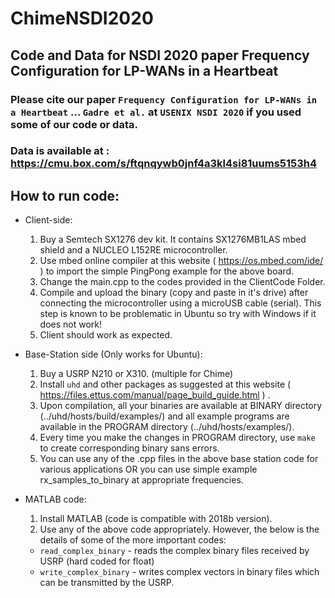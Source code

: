 # ChimeNSDI2020
## Code and Data for NSDI 2020 paper Frequency Configuration for LP-WANs in a Heartbeat

### Please cite our paper `Frequency Configuration for LP-WANs in a Heartbeat` ... `Gadre et al.` at `USENIX NSDI 2020` if you used some of our code or data.

### Data is available at : https://cmu.box.com/s/ftqnqywb0jnf4a3kl4si81uums5153h4 

## How to run code:

- Client-side:
  1. Buy a Semtech SX1276 dev kit. It contains SX1276MB1LAS mbed shield and a NUCLEO L152RE microcontroller.
  2. Use mbed online compiler at this website ( https://os.mbed.com/ide/ ) to import the simple PingPong example for the above board.
  3. Change the main.cpp to the codes provided in the ClientCode Folder.
  4. Compile and upload the binary (copy and paste in it's drive) after connecting the microcontroller using a microUSB cable (serial). This step is known to be problematic in Ubuntu so try with Windows if it does not work!
  5. Client should work as expected.
  
- Base-Station side (Only works for Ubuntu):
  1. Buy a USRP N210 or X310. (multiple for Chime)
  2. Install `uhd` and other packages as suggested at this website ( https://files.ettus.com/manual/page_build_guide.html ) .
  3. Upon compilation, all your binaries are available at BINARY directory (../uhd/hosts/build/examples/) and all example programs are available in the PROGRAM directory (../uhd/hosts/examples/).
  4. Every time you make the changes in PROGRAM directory, use `make` to create corresponding binary sans errors.
  5. You can use any of the .cpp files in the above base station code for various applications OR you can use simple example rx_samples_to_binary at appropriate frequencies.

- MATLAB code: 
  1. Install MATLAB (code is compatible with 2018b version).
  2. Use any of the above code appropriately. However, the below is the details of some of the more important codes:
    - `read_complex_binary` - reads the complex binary files received by USRP (hard coded for float)
    - `write_complex_binary` - writes complex vectors in binary files which can be transmitted by the USRP.
